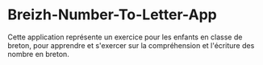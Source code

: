 # Breizh-Number-To-Letter-App
Cette application représente un exercice pour les enfants en classe de breton, pour apprendre et s'exercer sur la compréhension et l'écriture des nombre en breton.
